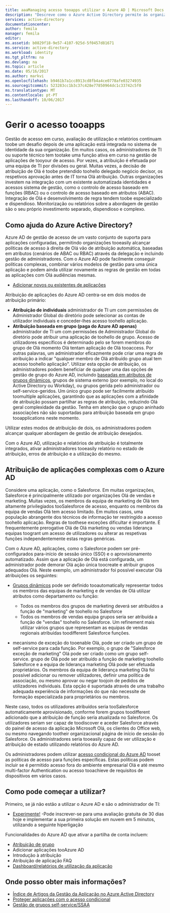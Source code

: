```yaml
---
title: aaaManaging acesso tooapps utilizar o Azure AD | Microsoft Docs
description: "Descreve como o Azure Active Directory permite às organizações toospecify Olá aplicações toowhich cada utilizador tem acesso."
services: active-directory
documentationcenter: 
author: femila
manager: femila
editor: 
ms.assetid: b0829f18-9e57-4107-925d-5f0457d81671
ms.service: active-directory
ms.workload: identity
ms.tgt_pltfrm: na
ms.devlang: na
ms.topic: article
ms.date: 05/16/2017
ms.author: markvi
ms.openlocfilehash: b9461b7a1cc8913cd8fb4a4ce0778afe03274935
ms.sourcegitcommit: 523283cc1b3c37c428e77850964dc1c33742c5f0
ms.translationtype: MT
ms.contentlocale: pt-PT
ms.lasthandoff: 10/06/2017
---
```

# <a name="managing-access-tooapps"></a>Gerir o acesso tooapps
Gestão de acesso em curso, avaliação de utilização e relatórios continuam toobe um desafio depois de uma aplicação está integrada no sistema de identidade da sua organização. Em muitos casos, os administradores de TI ou suporte técnico tem tootake uma função ativa em curso na gestão de aplicações de tooyour de acesso. Por vezes, a atribuição é efetuada por uma equipa de TI por divisões ou geral. Muitas vezes, a decisão de atribuição de Olá é toobe pretendido toohello delegado negócio decisor, os respetivos aprovação antes de IT torna Olá atribuição.  Outras organizações investem na integração com um existente automatizada identidades e acessos sistema de gestão, como o controlo de acesso baseado em funções (RBAC) ou o controlo de acesso baseado em atributos (ABAC). Integração de Olá e desenvolvimento de regra tendem toobe especializado e dispendioso. Monitorização ou relatórios sobre a abordagem de gestão são o seu próprio investimento separado, dispendioso e complexo.

## <a name="how-does-azure-active-directory-help"></a>Como ajuda do Azure Active Directory?
 Azure AD de gestão de acesso de um vasto conjunto de suporta para aplicações configuradas, permitindo organizações tooeasily alcançar políticas de acesso à direita de Olá vão de atribuição automática, baseadas em atributos (cenários de ABAC ou RBAC) através da delegação e incluindo gestão de administradores. Com o Azure AD pode facilmente conseguir políticas complexas, combinar vários modelos de gestão para uma única aplicação e podem ainda utilizar novamente as regras de gestão em todas as aplicações com Olá audiências mesmas.

* [Adicionar novos ou existentes de aplicações](active-directory-sso-integrate-saas-apps.md)

 Atribuição de aplicações do Azure AD centra-se em dois modos de atribuição primário:

* **Atribuição de individuais** administrador de TI um com permissões de Administrador Global do diretório pode selecionar as contas de utilizador individuais e conceder-lhes acesso toohello aplicação.
* **Atribuição baseada em grupo (paga do Azure AD apenas)** administrador de TI um com permissões de Administrador Global do diretório pode atribuir uma aplicação de toohello de grupo. Acesso de utilizadores específicos é determinado pelo se forem membros do grupo de Olá momento Olá tentam aplicação de Olá tooaccess. Por outras palavras, um administrador eficazmente pode criar uma regra de atribuição a indicar "qualquer membro de Olá atribuído grupo atual tem acesso toohello aplicação". Utilizar esta opção de atribuição, os administradores podem beneficiar de qualquer uma das opções de gestão de grupo do Azure AD, incluindo [baseadas em atributos de grupos dinâmicos](active-directory-accessmanagement-manage-groups.md), grupos de sistema externo (por exemplo, no local do Active Directory ou Workday), ou grupos gerida pelo administrador ou self-service-geridos. Um único grupo pode ser facilmente atribuído toomultiple aplicações, garantindo que as aplicações com a afinidade de atribuição possam partilhar as regras de atribuição, reduzindo Olá geral complexidade da gestão. Tenha em atenção que o grupo aninhado associações não são suportadas para atribuição baseada em grupo tooapplications neste momento.

Utilizar estes modos de atribuição de dois, os administradores podem alcançar qualquer abordagem de gestão de atribuição desejados.

Com o Azure AD, utilização e relatórios de atribuição é totalmente integrados, ativar administradores tooeasily relatório no estado de atribuição, erros de atribuição e a utilização do mesmo.

## <a name="complex-application-assignment-with-azure-ad"></a>Atribuição de aplicações complexas com o Azure AD
Considere uma aplicação, como o Salesforce. Em muitas organizações, Salesforce é principalmente utilizado por organizações Olá de vendas e marketing. Muitas vezes, os membros da equipa de marketing de Olá tem altamente privilegiados tooSalesforce de acesso, enquanto os membros da equipa de vendas Olá tem acesso limitado. Em muitos casos, uma população abrangente dos técnicos de informação ter restringido a acesso toohello aplicação. Regras de toothese exceções dificultar é importante. É frequentemente prerogative Olá de Olá marketing ou vendas liderança equipas toogrant um acesso de utilizadores ou alterar as respetivas funções independentemente estas regras genéricas.

Com o Azure AD, aplicações, como o Salesforce podem ser pré-configurados para-início de sessão único (SSO) e o aprovisionamento automatizado. Assim que a aplicação de Olá está configurada, um administrador pode demorar Olá ação única toocreate e atribuir grupos adequados Olá. Neste exemplo, um administrador foi possível executar Olá atribuições os seguintes:

* [Grupos dinâmicos](active-directory-accessmanagement-manage-groups.md) pode ser definido tooautomatically representar todos os membros das equipas de marketing e de vendas de Olá utilizar atributos como departamento ou função:
  
  * Todos os membros dos grupos de marketing deverá ser atribuídos a função de "marketing" de toohello no Salesforce
  * Todos os membros de vendas equipa grupos seria ser atribuída a função de "vendas" toohello no Salesforce. Um refinement mais utilizar vários grupos que representam as equipas de vendas regionais atribuídas toodifferent Salesforce funções.
* mecanismo de exceção do tooenable Olá, pode ser criado um grupo de self-service para cada função. Por exemplo, o grupo de "Salesforce exceção de marketing" Olá pode ser criado como um grupo self-service. grupo de Olá pode ser atribuído a função de marketing toohello Salesforce e a equipa de liderança marketing Olá pode ser efetuada proprietários. Os membros da equipa de liderança marketing Olá foi possível adicionar ou remover utilizadores, definir uma política de associação, ou mesmo aprovar ou negar toojoin de pedidos de utilizadores individuais. Esta opção é suportada através de uma trabalho adequada experiência de informações do que não necessite de formação especializada para proprietários ou membros.

Neste caso, todos os utilizadores atribuídos seria tooSalesforce automaticamente aprovisionado, conforme forem grupos toodifferent adicionado que a atribuição de função seria atualizada no Salesforce. Os utilizadores seriam ser capaz de toodiscover e aceder Salesforce através do painel de acesso da aplicação Microsoft Olá, os clientes do Office web, ou mesmo navegando tootheir organizacional página de início de sessão do Salesforce. Os administradores seria tooeasily capaz de ver utilização e atribuição de estado utilizando relatórios do Azure AD.

Os administradores podem utilizar [acesso condicional do Azure AD](active-directory-conditional-access.md) tooset as políticas de acesso para funções específicas. Estas políticas podem incluir se é permitido acesso fora do ambiente empresarial Olá e até mesmo multi-factor Authentication ou acesso tooachieve de requisitos de dispositivos em vários casos.

## <a name="how-can-i-get-started"></a>Como pode começar a utilizar?
Primeiro, se já não estão a utilizar o Azure AD e são o administrador de TI:

* [Experimente!](https://azure.microsoft.com/trial/get-started-active-directory/) -Pode inscrever-se para uma avaliação gratuita de 30 dias hoje e implementar a sua primeira solução em nuvem em 5 minutos, utilizando a seguinte hiperligação

Funcionalidades do Azure AD que ativar a partilha de conta incluem:

* [Atribuição de grupo](active-directory-accessmanagement-self-service-group-management.md)
* Adicionar aplicações tooAzure AD
* Introdução à atribuição
* Atribuição de aplicação FAQ
* [Dashboard/relatórios de utilização da aplicação](active-directory-passwords-get-insights.md)

## <a name="where-can-i-learn-more"></a>Onde posso obter mais informações?
* [Índice de Artigos da Gestão da Aplicação no Azure Active Directory](active-directory-apps-index.md)
* [Proteger aplicações com o acesso condicional](active-directory-conditional-access.md)
* [Gestão de grupos self-service/SSAA](active-directory-accessmanagement-self-service-group-management.md)

